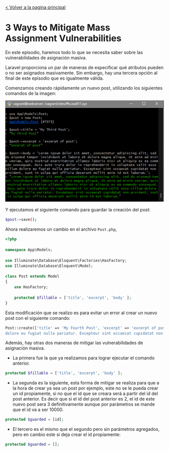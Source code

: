 [< Volver a la pagina principal](/docs/readme.md)

# 3 Ways to Mitigate Mass Assignment Vulnerabilities

En este episodio, haremos todo lo que se necesita saber sobre las vulnerabilidades de asignación masiva.

Laravel proporciona un par de maneras de especificar qué atributos pueden o no ser asignados masivamente. Sin embargo, hay una tercera opción al final de este episodio que es igualmente válida.

Comenzamos creando rápidamente un nuevo post, utilizando los siguientes comandos de la imagen:

![Creando un nuevo post](./images/tercerpost.png)

Y ejecutamos el siguiente comando para guardar la creación del post:

```bash
$post->save();
```

Ahora realizaremos un cambio en el archivo `Post.php`, 

```php
<?php

namespace App\Models;

use Illuminate\Database\Eloquent\Factories\HasFactory;
use Illuminate\Database\Eloquent\Model;

class Post extends Model
{
    use HasFactory;

    protected $fillable = ['title', 'excerpt', 'body' ];
}

```
Esta modificación que se realizo es para evitar un error al crear un nuevo post con el siguiente comando:

```php
Post::create(['title' => 'My Fourth Post', 'excerpt' => 'excerpt of post', 'body' => 'Lorem ipsum dolor sit amet, consectetur adipiscing elit, sed do eiusmod tempor incididunt ut labore et dolore magna aliqua. Ut enim ad minim veniam, quis nostrud exercitation ullamco laboris nisi ut aliquip ex ea commodo consequat. Duis aute irure dolor in reprehenderit in voluptate velit esse cillum
dolore eu fugiat nulla pariatur. Excepteur sint occaecat cupidatat non proident, sunt in culpa qui officia deserunt mollit anim id est laborum.']);
```

Además, hay otras dos maneras de mitigar las vulnerabilidades de asignación masiva.

* La primera fue la que ya realizamos para lograr ejecutar el comando anterior.

```php
protected $fillable = ['title', 'excerpt', 'body' ];
```

* La segunda es la siguiente, esta forma de mitigar se realiza para que a la hora de crear ya sea un post por ejemplo, este no se le pueda crear un id propiamente, si no que el id que se creara será a partir del id del post anterior. Es decir que si el id del post anterior es 2, el id de este nuevo post sera 3 definitivamente aunque por parámetros se mande que el id va a ser 10000.

```php
protected $guarded = [id];
```

* El tercero es el mismo que el segundo pero sin parámetros agregados, pero en cambio este si deja crear el id propiamente:

```php
protected $guarded = [];
```


